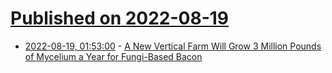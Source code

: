 # [Published on 2022-08-19](index.md)

* [2022-08-19, 01:53:00](https://soylentnews.org/article.pl?sid=22/08/18/0038248&from=rss) - [A New Vertical Farm Will Grow 3 Million Pounds of Mycelium a Year for Fungi-Based Bacon](https://soylentnews.org/article.pl?sid=22/08/18/0038248&from=rss)
